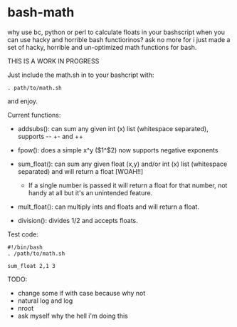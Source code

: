# bash-math
why use bc, python or perl to calculate floats in your bashscript when you can use hacky and horrible bash functiorinos? ask no more for i just made a set of hacky, horrible and un-optimized math functions for bash.

THIS IS A WORK IN PROGRESS

Just include the math.sh in to your bashcript with: 

```Shell
. path/to/math.sh
```

and enjoy.

Current functions:

* addsubs(): can sum any given int (x) list (whitespace separated), supports -- +- and ++ 

* fpow(): does a simple x^y ($1^$2) now supports negative exponents

* sum_float(): can sum any given float (x,y) and/or int (x) list (whitespace separated) and will return a float [WOAH!!]
  * If a single number is passed it will return a float for that number, not handy at all but it's an unintended feature.
  
* mult_float(): can multiply ints and floats and will return a float.

* division(): divides $1/$2 and accepts floats.

Test code:
```Shell
#!/bin/bash
. /path/to/math.sh

sum_float 2,1 3

```

TODO:

* change some if with case because why not
* natural log and log
* nroot
* ask myself why the hell i'm doing this
